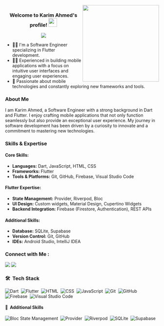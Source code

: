 <img width="250" align="right" src="https://c.tenor.com/_DOBjnGspYAAAAAM/code-coding.gif">

<h3 align="center">
  Welcome to Karim Ahmed's profile!
  <img src="https://media.giphy.com/media/hvRJCLFzcasrR4ia7z/giphy.gif" width="28">
</h3>

<!-- Typing SVG by DenverCoder1 - https://github.com/DenverCoder1/readme-typing-svg -->
<p align="center">
  <a href="https://github.com/DenverCoder1/readme-typing-svg"><img src="https://readme-typing-svg.herokuapp.com/?lines=Software%20Engineer;Always%20learning%20new%20things&font=Fira%20Code&center=true&width=440&height=45&color=f75c7e&vCenter=true&size=22"></a>
</p> 

- 👨‍💻  I'm a Software Engineer specializing in Flutter development.
- 👨‍💼  Experienced in building mobile applications with a focus on intuitive user interfaces and engaging user experiences.
- 🚀  Passionate about mobile technologies and constantly exploring new frameworks and tools.

### About Me

I am Karim Ahmed, a Software Engineer with a strong background in Dart and Flutter. I enjoy crafting mobile applications that not only function seamlessly but also provide an exceptional user experience. My journey in software development has been driven by a curiosity to innovate and a commitment to mastering new technologies.

### Skills & Expertise

#### Core Skills:
- **Languages:** Dart, JavaScript, HTML, CSS
- **Frameworks:** Flutter
- **Tools & Platforms:** Git, GitHub, Firebase, Visual Studio Code

#### Flutter Expertise:
- **State Management:** Provider, Riverpod, Bloc
- **UI Design:** Custom widgets, Material Design, Cupertino Widgets
- **Backend Integration:** Firebase (Firestore, Authentication), REST APIs

#### Additional Skills:
- **Database:** SQLite, Supabase
- **Version Control:** Git, GitHub
- **IDEs:** Android Studio, IntelliJ IDEA

### Connect with Me :

<a href="www.linkedin.com/in/karim-ahmed-164214247" target="_blank"><img src="https://img.shields.io/badge/-Karim%20Ahmed-0077B5?style=for-the-badge&logo=Linkedin&logoColor=white"/></a>
<a href="https://t.me/KARiiM_AHMED" target="_blank"><img src="https://img.shields.io/badge/-Karim%20Ahmed-0077B5?style=for-the-badge&logo=Telegram&logoColor=white"/></a>

### 🛠 &nbsp;Tech Stack

![Dart](https://img.shields.io/badge/-Dart-05122A?style=flat&logo=dart)&nbsp;
![Flutter](https://img.shields.io/badge/-Flutter-05122A?style=flat&logo=flutter&logoColor=563D7C)&nbsp;
![HTML](https://img.shields.io/badge/-HTML-05122A?style=flat&logo=HTML5)&nbsp;
![CSS](https://img.shields.io/badge/-CSS-05122A?style=flat&logo=CSS3&logoColor=1572B6)&nbsp;
![JavaScript](https://img.shields.io/badge/-JavaScript-05122A?style=flat&logo=javascript&logoColor=157222)&nbsp;
![Git](https://img.shields.io/badge/-Git-05122A?style=flat&logo=git)&nbsp;
![GitHub](https://img.shields.io/badge/-GitHub-05122A?style=flat&logo=github)&nbsp;
![Firebase](https://img.shields.io/badge/-Firebase-05122A?style=flat&logo=firebase)&nbsp;
![Visual Studio Code](https://img.shields.io/badge/-Visual%20Studio%20Code-05122A?style=flat&logo=visual-studio-code&logoColor=007ACC)&nbsp;

#### 🔧 &nbsp;Additional Skills

![Bloc State Management](https://img.shields.io/badge/-Bloc-05122A?style=flat&logo=bloc)&nbsp;
![Provider](https://img.shields.io/badge/-Provider-05122A?style=flat&logo=flutter&logoColor=563D7C)&nbsp;
![Riverpod](https://img.shields.io/badge/-Riverpod-05122A?style=flat&logo=flutter&logoColor=563D7C)&nbsp;
![SQLite](https://img.shields.io/badge/-SQLite-05122A?style=flat&logo=sqlite)&nbsp;
![Supabase](https://img.shields.io/badge/-Supabase-05122A?style=flat&logo=supabase)&nbsp;
